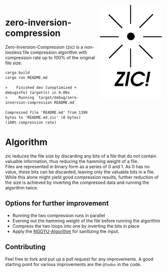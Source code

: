 <img align="right" src="zic-logo.png">

# zero-inversion-compression

Zero-Inversion-Compression (zic) is a non-lossless file compression algorithm with compression rate up to 100% of the original file size. 

```
cargo build
cargo run README.md

>    Finished dev [unoptimized + debuginfo] target(s) in 0.00s
>     Running `target/debug/zero-inversion-compression README.md`

Compressed file 'README.md' from 1390 bytes to 'README.md.zic' (0 bytes) 
(100% compression rate)

```

# Algorithm

zic reduces the file size by discarding any bits of a file that do not contain valuable information, thus reducing the hamming weight of a file.  
Files are represented in binary form as a series of 0 and 1. As 0 has no value, these bits can be discarded, leaving only the valuable bits in a file. While this alone might yield good compression results, further reduction of the size is achieved by inverting the compressed data and running the algorithm twice. 

## Options for further improvement

* Running the two compression runs in parallel
* Evening out the hamming weight of the file before running the algorithm
* Compress the two loops into one by inverting the bits in place
* Apply the [NGGYU-Algorithm](https://www.youtube.com/watch?v=dQw4w9WgXcQ) for sanitizing the input.

## Contributing

Feel free to fork and put up a pull request for any improvements. A good starting point for various improvements are the `@todos` in the code. 
